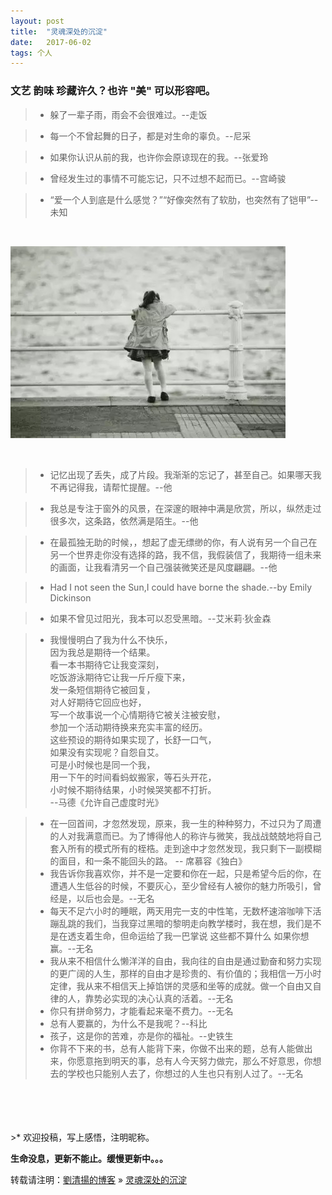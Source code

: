 ```yaml
---
layout: post
title:  "灵魂深处的沉淀"
date:   2017-06-02
tags: 个人
---
```


### 文艺 韵味 珍藏许久？也许 "美" 可以形容吧。


> - 躲了一辈子雨，雨会不会很难过。--走饭

> - 每一个不曾起舞的日子，都是对生命的辜负。--尼采  

> - 如果你认识从前的我，也许你会原谅现在的我。--张爱玲 

> - 曾经发生过的事情不可能忘记，只不过想不起而已。--宫崎骏    

> - “爱一个人到底是什么感觉？”“好像突然有了软肋，也突然有了铠甲”--未知   

<br/>

![](/images/posts/soul/girl.jpg)   

<br/>

> - 记忆出现了丢失，成了片段。我渐渐的忘记了，甚至自己。如果哪天我不再记得我，请帮忙提醒。--他  
 
> - 我总是专注于窗外的风景，在深邃的眼神中满是欣赏，所以，纵然走过很多次，这条路，依然满是陌生。--他  

> - 在最孤独无助的时候，，想起了虚无缥缈的你，有人说有另一个自己在另一个世界走你没有选择的路，我不信，我假装信了，我期待一组未来的画面，让我看清另一个自己强装微笑还是风度翩翩。--他  

> - Had I not seen the Sun,I could have borne the shade.--by Emily Dickinson  

> - 如果不曾见过阳光，我本可以忍受黑暗。--艾米莉·狄金森  

> - 我慢慢明白了我为什么不快乐，  
因为我总是期待一个结果。  
看一本书期待它让我变深刻，  
吃饭游泳期待它让我一斤斤瘦下来，   
发一条短信期待它被回复，  
对人好期待它回应也好，  
写一个故事说一个心情期待它被关注被安慰，   
参加一个活动期待换来充实丰富的经历。  
这些预设的期待如果实现了，长舒一口气，  
如果没有实现呢？自怨自艾。  
可是小时候也是同一个我，  
用一下午的时间看蚂蚁搬家，等石头开花，  
小时候不期待结果，小时候哭笑都不打折。  
	--马德《允许自己虚度时光》

> - 在一回首间，才忽然发现，原来，我一生的种种努力，不过只为了周遭的人对我满意而已。为了博得他人的称许与微笑，我战战兢兢地将自己套入所有的模式所有的桎梏。走到途中才忽然发现，我只剩下一副模糊的面目，和一条不能回头的路。  -- 席慕容《独白》  
> - 我告诉你我喜欢你，并不是一定要和你在一起，只是希望今后的你，在遭遇人生低谷的时候，不要灰心，至少曾经有人被你的魅力所吸引，曾经是，以后也会是。--无名    
> - 每天不足六小时的睡眠，两天用完一支的中性笔，无数杯速溶咖啡下活蹦乱跳的我们，当我穿过黑暗的黎明走向教学楼时，我在想，我们是不是在透支着生命，但命运给了我一巴掌说 这些都不算什么 如果你想赢。--无名  
> - 我从来不相信什么懒洋洋的自由，我向往的自由是通过勤奋和努力实现的更广阔的人生，那样的自由才是珍贵的、有价值的；我相信一万小时定律，我从来不相信天上掉馅饼的灵感和坐等的成就。做一个自由又自律的人，靠势必实现的决心认真的活着。--无名  
> - 你只有拼命努力，才能看起来毫不费力。--无名  
> - 总有人要赢的，为什么不是我呢？--科比  
> - 孩子，这是你的苦难，亦是你的福祉。--史铁生  
> - 你背不下来的书，总有人能背下来，你做不出来的题，总有人能做出来，你愿意拖到明天的事，总有人今天努力做完，那么不好意思，你想去的学校也只能别人去了，你想过的人生也只有别人过了。--无名  



<br/>
<br/>
<br/>
<br/>
>* 欢迎投稿，写上感悟，注明昵称。

**生命没息，更新不能止。缓慢更新中。。。**

转载请注明：[劉清揚的博客](http://xiongzhoudadi.com) » [  灵魂深处的沉淀  ](http://xiongzhoudadi.com/2018/06/soul/)  